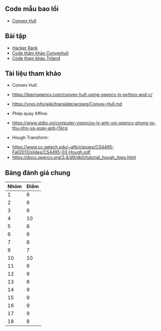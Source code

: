 ## Code mẫu bao lồi
- [Convex Hull](convexhull_public.py)

## Bài tập
- [Hacker Rank](https://www.hackerrank.com/contests/geometric-algorithms/challenges?fbclid=IwAR1mlZM7jfuwte87lWqpjglkOzSttl8LyPRaUFbQeWX4oxwFxjMUXpTAJto)
- [Code thảm khảo Convexhull](convexhull.py)
- [Code tham khảo Triland](triland.py)

## Tài liệu tham khảo

- Convex Hull:

+ https://learnopencv.com/convex-hull-using-opencv-in-python-and-c/

+  https://vnoi.info/wiki/translate/wcipeg/Convex-Hull.md

-  Phép quay Affine:

+ https://www.stdio.vn/computer-vision/xu-ly-anh-voi-opencv-phong-to-thu-nho-va-xoay-anh-t1jjcg

- Hough Transform:

+ https://www.cc.gatech.edu/~afb/classes/CS4495-Fall2013/slides/CS4495-03-Hough.pdf
+ https://docs.opencv.org/3.4/d9/db0/tutorial_hough_lines.html

## Bảng đánh giá chung
 Nhóm| Điểm | 
| --- | --- |
| 1 | 6 |
| 2 | 6 |
| 3 | 6 |
| 4 | 10  |
| 5 | 8 |
| 6 | 9 |
| 7 | 8 |
| 8 | 7 |
| 10 | 10 |
| 11 | 9 |
| 12 | 9 |
| 13 | 8 |
| 14 | 9 |
| 15 | 9 |
| 16 | 9 |
| 17 | 9 |
| 18 | 8 |
